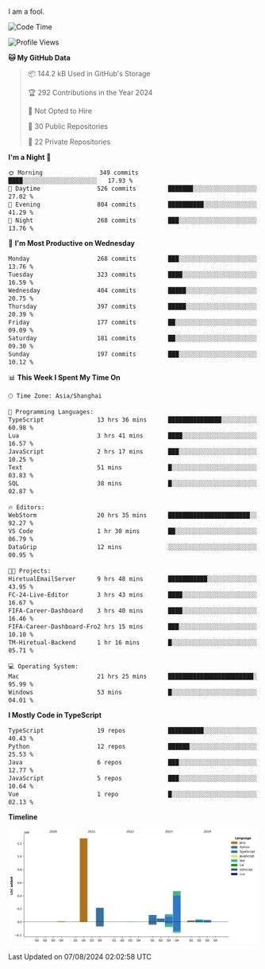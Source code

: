 I am a fool.

<!--START_SECTION:waka-->
![Code Time](http://img.shields.io/badge/Code%20Time-1%2C615%20hrs%207%20mins-blue)

![Profile Views](http://img.shields.io/badge/Profile%20Views-0-blue)

**🐱 My GitHub Data** 

> 📦 144.2 kB Used in GitHub's Storage 
 > 
> 🏆 292 Contributions in the Year 2024
 > 
> 🚫 Not Opted to Hire
 > 
> 📜 30 Public Repositories 
 > 
> 🔑 22 Private Repositories 
 > 
**I'm a Night 🦉** 

```text
🌞 Morning                349 commits         ████░░░░░░░░░░░░░░░░░░░░░   17.93 % 
🌆 Daytime                526 commits         ███████░░░░░░░░░░░░░░░░░░   27.02 % 
🌃 Evening                804 commits         ██████████░░░░░░░░░░░░░░░   41.29 % 
🌙 Night                  268 commits         ███░░░░░░░░░░░░░░░░░░░░░░   13.76 % 
```
📅 **I'm Most Productive on Wednesday** 

```text
Monday                   268 commits         ███░░░░░░░░░░░░░░░░░░░░░░   13.76 % 
Tuesday                  323 commits         ████░░░░░░░░░░░░░░░░░░░░░   16.59 % 
Wednesday                404 commits         █████░░░░░░░░░░░░░░░░░░░░   20.75 % 
Thursday                 397 commits         █████░░░░░░░░░░░░░░░░░░░░   20.39 % 
Friday                   177 commits         ██░░░░░░░░░░░░░░░░░░░░░░░   09.09 % 
Saturday                 181 commits         ██░░░░░░░░░░░░░░░░░░░░░░░   09.30 % 
Sunday                   197 commits         ███░░░░░░░░░░░░░░░░░░░░░░   10.12 % 
```


📊 **This Week I Spent My Time On** 

```text
🕑︎ Time Zone: Asia/Shanghai

💬 Programming Languages: 
TypeScript               13 hrs 36 mins      ███████████████░░░░░░░░░░   60.98 % 
Lua                      3 hrs 41 mins       ████░░░░░░░░░░░░░░░░░░░░░   16.57 % 
JavaScript               2 hrs 17 mins       ███░░░░░░░░░░░░░░░░░░░░░░   10.25 % 
Text                     51 mins             █░░░░░░░░░░░░░░░░░░░░░░░░   03.83 % 
SQL                      38 mins             █░░░░░░░░░░░░░░░░░░░░░░░░   02.87 % 

🔥 Editors: 
WebStorm                 20 hrs 35 mins      ███████████████████████░░   92.27 % 
VS Code                  1 hr 30 mins        ██░░░░░░░░░░░░░░░░░░░░░░░   06.79 % 
DataGrip                 12 mins             ░░░░░░░░░░░░░░░░░░░░░░░░░   00.95 % 

🐱‍💻 Projects: 
HiretualEmailServer      9 hrs 48 mins       ███████████░░░░░░░░░░░░░░   43.95 % 
FC-24-Live-Editor        3 hrs 43 mins       ████░░░░░░░░░░░░░░░░░░░░░   16.67 % 
FIFA-Career-Dashboard    3 hrs 40 mins       ████░░░░░░░░░░░░░░░░░░░░░   16.46 % 
FIFA-Career-Dashboard-Fro2 hrs 15 mins       ███░░░░░░░░░░░░░░░░░░░░░░   10.10 % 
TM-Hiretual-Backend      1 hr 16 mins        █░░░░░░░░░░░░░░░░░░░░░░░░   05.71 % 

💻 Operating System: 
Mac                      21 hrs 25 mins      ████████████████████████░   95.99 % 
Windows                  53 mins             █░░░░░░░░░░░░░░░░░░░░░░░░   04.01 % 
```

**I Mostly Code in TypeScript** 

```text
TypeScript               19 repos            ██████████░░░░░░░░░░░░░░░   40.43 % 
Python                   12 repos            ██████░░░░░░░░░░░░░░░░░░░   25.53 % 
Java                     6 repos             ███░░░░░░░░░░░░░░░░░░░░░░   12.77 % 
JavaScript               5 repos             ███░░░░░░░░░░░░░░░░░░░░░░   10.64 % 
Vue                      1 repo              █░░░░░░░░░░░░░░░░░░░░░░░░   02.13 % 
```



**Timeline**

![Lines of Code chart](https://raw.githubusercontent.com/VeejaLiu/VeejaLiu/master/assets/bar_graph.png)


 Last Updated on 07/08/2024 02:02:58 UTC
<!--END_SECTION:waka-->
